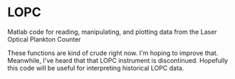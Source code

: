 # LOPC
Matlab code for reading, manipulating, and plotting data from the Laser Optical Plankton Counter

These functions are kind of crude right now. I'm hoping to improve that. Meanwhile, I've heard that that LOPC instrument is discontinued. Hopefully this code will be useful for interpreting historical LOPC data.
